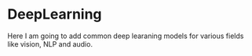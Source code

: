 # DeepLearning
Here I am going to add common deep learaning models for various fields like vision, NLP and audio.
